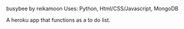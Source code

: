 busybee by reikamoon
Uses: Python, Html/CSS/Javascript, MongoDB

A heroku app that functions as a to do list.
